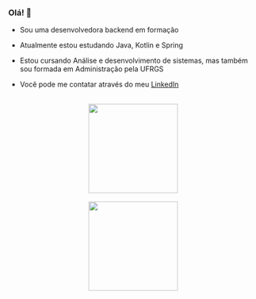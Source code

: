 ### Olá! 👋 

- Sou uma desenvolvedora backend em formação
- Atualmente estou estudando Java, Kotlin e Spring
- Estou cursando Análise e desenvolvimento de sistemas, mas também sou formada em Administração pela UFRGS

- Você pode me contatar através do meu [LinkedIn](www.linkedin.com/in/esther-wyse-lucena)

<br/>

<div align="center">
  <a href="https://github.com/estherwl">
  <img height="180em" src="https://github-readme-stats.vercel.app/api?username=estherwl&show_icons=true&theme=midnight-purple&include_all_commits=true&count_private=true&hide=stars&hide_border=true"/>
</div>
  
<br/>
  
<div align="center">
  <img height="180em" src="https://github-readme-stats.vercel.app/api/top-langs/?username=estherwl&theme=midnight-purple&langs_count=4&hide=HTML, CSS&layout=compact&hide_border=true"/>
</div>
  

 

